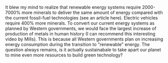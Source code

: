 It blew my mind to realize that renewable energy systems require 2000-7000% more minerals to deliver the same amount of energy compared with the current fossil-fuel technologies (see an article here). Electric vehicles require 400% more minerals. To convert our current energy systems as planned by Western governments, we would face the largest increase of production of metals in human history (I can recommend this interesting video by Mills). This is because all Western governments plan on increasing energy consumption during the transition to "renewable" energy. The question always remains, is it actually sustainabale to take apart our planet to mine even more resources to build green technology?

